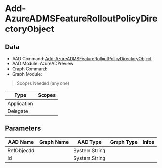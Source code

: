 # Add-AzureADMSFeatureRolloutPolicyDirectoryObject

## Data

+ AAD Command: [Add-AzureADMSFeatureRolloutPolicyDirectoryObject](https://docs.microsoft.com/en-us/powershell/module/AzureADPreview/Add-AzureADMSFeatureRolloutPolicyDirectoryObject)
+ AAD Module: AzureADPreview
+ Graph Command: 
+ Graph Module: 

> Scopes Needed (any one)

|Type|Scopes|
|---|---|
|Application||
|Delegate||

## Parameters

|AAD Name|Graph Name|AAD Type|Graph Type|Infos|
|---|---|---|---|---|
|RefObjectId||System.String|||
|Id||System.String|||

